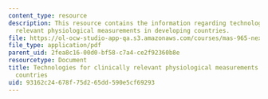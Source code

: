 ```yaml
---
content_type: resource
description: This resource contains the information regarding technologies for clinically
  relevant physiological measurements in developing countries.
file: https://ol-ocw-studio-app-qa.s3.amazonaws.com/courses/mas-965-nextlab-i-designing-mobile-technologies-for-the-next-billion-users-fall-2008/93162c24678f75d265dd590e5cf69293_MITMAS_965F08_Lec14_sr.pdf
file_type: application/pdf
parent_uid: 2fea8c16-00d0-bf58-c7a4-ce2f92360b8e
resourcetype: Document
title: Technologies for clinically relevant physiological measurements in developing
  countries
uid: 93162c24-678f-75d2-65dd-590e5cf69293
---
```

